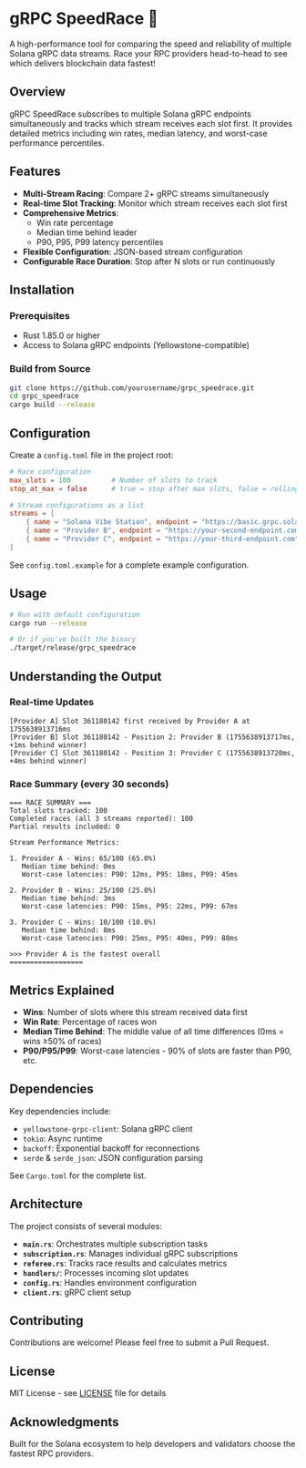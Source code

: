 # gRPC SpeedRace 🏁

A high-performance tool for comparing the speed and reliability of multiple Solana gRPC data streams. Race your RPC providers head-to-head to see which delivers blockchain data fastest!

## Overview

gRPC SpeedRace subscribes to multiple Solana gRPC endpoints simultaneously and tracks which stream receives each slot first. It provides detailed metrics including win rates, median latency, and worst-case performance percentiles.

## Features

- **Multi-Stream Racing**: Compare 2+ gRPC streams simultaneously
- **Real-time Slot Tracking**: Monitor which stream receives each slot first
- **Comprehensive Metrics**:
  - Win rate percentage
  - Median time behind leader
  - P90, P95, P99 latency percentiles
- **Flexible Configuration**: JSON-based stream configuration
- **Configurable Race Duration**: Stop after N slots or run continuously

## Installation

### Prerequisites

- Rust 1.85.0 or higher
- Access to Solana gRPC endpoints (Yellowstone-compatible)

### Build from Source

```bash
git clone https://github.com/yourusername/grpc_speedrace.git
cd grpc_speedrace
cargo build --release
```

## Configuration

Create a `config.toml` file in the project root:

```toml
# Race configuration
max_slots = 100          # Number of slots to track
stop_at_max = false      # true = stop after max slots, false = rolling window

# Stream configurations as a list
streams = [
    { name = "Solana Vibe Station", endpoint = "https://basic.grpc.solanavibestation.com", access_token = "a1b2c3d4e5f6g7h8i9j10" },
    { name = "Provider B", endpoint = "https://your-second-endpoint.com", access_token = "your-token-2" },
    { name = "Provider C", endpoint = "https://your-third-endpoint.com", access_token = "your-token-3" },
]
```

See `config.toml.example` for a complete example configuration.

## Usage

```bash
# Run with default configuration
cargo run --release

# Or if you've built the binary
./target/release/grpc_speedrace
```

## Understanding the Output

### Real-time Updates
```
[Provider A] Slot 361180142 first received by Provider A at 1755638913716ms
[Provider B] Slot 361180142 - Position 2: Provider B (1755638913717ms, +1ms behind winner)
[Provider C] Slot 361180142 - Position 3: Provider C (1755638913720ms, +4ms behind winner)
```

### Race Summary (every 30 seconds)
```
=== RACE SUMMARY ===
Total slots tracked: 100
Completed races (all 3 streams reported): 100
Partial results included: 0

Stream Performance Metrics:

1. Provider A - Wins: 65/100 (65.0%)
   Median time behind: 0ms
   Worst-case latencies: P90: 12ms, P95: 18ms, P99: 45ms

2. Provider B - Wins: 25/100 (25.0%)
   Median time behind: 3ms
   Worst-case latencies: P90: 15ms, P95: 22ms, P99: 67ms

3. Provider C - Wins: 10/100 (10.0%)
   Median time behind: 8ms
   Worst-case latencies: P90: 25ms, P95: 40ms, P99: 88ms

>>> Provider A is the fastest overall
==================
```

## Metrics Explained

- **Wins**: Number of slots where this stream received data first
- **Win Rate**: Percentage of races won
- **Median Time Behind**: The middle value of all time differences (0ms = wins ≥50% of races)
- **P90/P95/P99**: Worst-case latencies - 90% of slots are faster than P90, etc.

## Dependencies

Key dependencies include:
- `yellowstone-grpc-client`: Solana gRPC client
- `tokio`: Async runtime
- `backoff`: Exponential backoff for reconnections
- `serde` & `serde_json`: JSON configuration parsing

See `Cargo.toml` for the complete list.

## Architecture

The project consists of several modules:

- **`main.rs`**: Orchestrates multiple subscription tasks
- **`subscription.rs`**: Manages individual gRPC subscriptions
- **`referee.rs`**: Tracks race results and calculates metrics
- **`handlers/`**: Processes incoming slot updates
- **`config.rs`**: Handles environment configuration
- **`client.rs`**: gRPC client setup

## Contributing

Contributions are welcome! Please feel free to submit a Pull Request.

## License

MIT License - see [LICENSE](LICENSE) file for details

## Acknowledgments

Built for the Solana ecosystem to help developers and validators choose the fastest RPC providers.